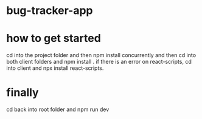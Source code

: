 # bug-tracker-app
# how to get started
cd into the project folder and then npm install concurrently and then cd into both client folders and npm install . if there is an error on react-scripts, cd into client and npx install react-scripts. 
# finally
cd back into root folder and npm run dev
